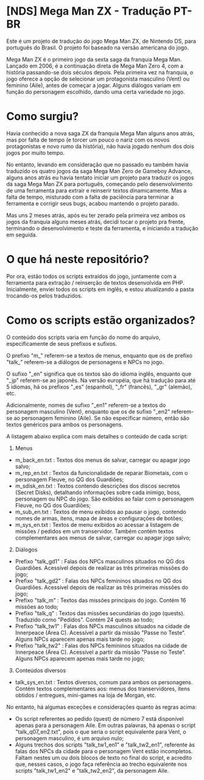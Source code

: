 # [NDS] Mega Man ZX - Tradução PT-BR

Este é um projeto de tradução do jogo Mega Man ZX, de Nintendo DS, para português do Brasil. O projeto foi baseado na versão americana do jogo.

Mega Man ZX é o primeiro jogo da sexta saga da franquia Mega Man. Lançado em 2006, é a continuação direta de Mega Man Zero 4, com a história passando-se dois séculos depois. Pela primeira vez na franquia, o jogo oferece a opção de selecionar um protagonista masculino (Vent) ou feminino (Aile), antes de começar a jogar. Alguns diálogos variam em função do personagem escolhido, dando uma certa variedade no jogo.

# Como surgiu?

Havia conhecido a nova saga ZX da franquia Mega Man alguns anos atrás, mas por falta de tempo (e torcer um pouco o nariz com os novos protagonistas e novo rumo da história), não havia jogado nenhum dos dois jogos por muito tempo.

No entanto, levando em consideração que no passado eu também havia traduzido os quatro jogos da saga Mega Man Zero de Gameboy Advance, alguns anos atrás eu havia tentato iniciar um projeto para traduzir os jogos da saga Mega Man ZX para português, começando pelo desenvolvimento de uma ferramenta para extrair e reinserir textos dinamicamente. Mas a falta de tempo, misturado com a falta de paciência para terminar a ferramenta e corrigir seus bugs, acabou mantendo o projeto parado.

Mas uns 2 meses atrás, após eu ter zerado pela primeira vez ambos os jogos da franquia alguns meses atrás, decidi tocar o projeto pra frente, terminando o desenvolvimento e teste da ferramenta, e iniciando a tradução em seguida.

# O que há neste repositório?

Por ora, estão todos os scripts extraídos do jogo, juntamente com a ferramenta para extração / reinserção de textos desenvolvida em PHP. Inicialmente, enviei todos os scripts em inglês, e estou atualizando a pasta trocando-os pelos traduzidos.

# Como os scripts estão organizados?

O conteúdo dos scripts varia em função do nome do arquivo, especificamente de seus prefixos e sufixos.

O prefixo "m_" referem-se a textos de menus, enquanto que os de prefixo "talk_" referem-se a diálogos de personagens e NPCs no jogo.

O sufixo "_en" significa que os textos são do idioma inglês, enquanto que "_jp" referem-se ao japonês. Na versão européia, que há tradução para até 5 idiomas, há os prefixos "_es" (espanhol), "_fr" (francês), "_gr" (alemão), etc.

Adicionalmente, nomes de sufixo "_en1" referem-se a textos do personagem masculino (Vent), enquanto que os de sufixo "_en2" referem-se ao personagem feminino (Aile). Se não especificar número, então são textos genéricos para ambos os personagens.

A listagem abaixo explica com mais detalhes o conteúdo de cada script:

1. Menus
 - m_back_en.txt : Textos dos menus de salvar, carregar ou apagar jogo salvo;
 - m_rep_en.txt : Textos da funcionalidade de reparar Biometais, com o personagem Fleuve, no QG dos Guardiões;
 - m_sdisk_en.txt : Textos contendo descrições dos discos secretos (Secret Disks), detalhando informações sobre cada inimigo, boss, personagem ou NPC do jogo. São exibidos ao falar com o personagem Fleuve, no QG dos Guardiões;
 - m_sub_en.txt : Textos de menu exibidos ao pausar o jogo, contendo nomes de armas, itens, mapa de áreas e configurações de botões;
 - m_sys_en.txt : Textos de menu exibidos ao acessar a listagem de missões / pedidos em um transervidor. Também contém textos complementares aos menus de salvar, carregar ou apagar jogo salvo;
2. Diálogos
 - Prefixo "talk_gd1" : Falas dos NPCs masculinos situados no QG dos Guardiões. Acessível depois de realizar as três primeiras missões do jogo;
 - Prefixo "talk_gd2" : Falas dos NPCs femininos situados no QG dos Guardiões. Acessível depois de realizar as três primeiras missões do jogo;
 - Prefixo "talk_m" : Textos das missões principais do jogo. Contém 16 missões ao todo;
 - Prefixo "talk_q" : Textos das missões secundárias do jogo (quests). Traduzido como "Pedidos". Contém 24 quests ao todo;
 - Prefixo "talk_tw1" : Falas dos NPCs masculinos situados na cidade de Innerpeace (Área C). Acessível a partir da missão "Passe no Teste". Alguns NPCs aparecem apenas mais tarde no jogo;
 - Prefixo "talk_tw2" : Falas dos NPCs femininos situados na cidade de Innerpeace (Área C). Acessível a partir da missão "Passe no Teste". Alguns NPCs aparecem apenas mais tarde no jogo;
3. Conteúdos diversos
 - talk_sys_en.txt : Textos diversos, comum para ambos os personagens. Contém textos complementares aos: menus dos transervidores, itens obtidos / entregues, mini-games na loja de Morgan, etc.

No entanto, há algumas exceções e considerações quanto às regras acima:

- Os script referentes ao pedido (quest) de número 7 está disponível apenas para a personagem Aile. Em outras palavras, há apenas o script "talk_q07_en2.txt", pois o que seria o script equivalente para Vent, o personagem masculino, é um arquivo nulo;
- Alguns trechos dos scripts "talk_tw1_en1" e "talk_tw2_en1", referente às falas dos NPCs da cidade para o personagem Vent estão incompletos. Faltam nestes um ou dois blocos de texto no final do script, e acredito que, nesses casos, o jogo faça referência ao trecho equivalente nos scripts "talk_tw1_en2" e "talk_tw2_en2", da personagem Aile.
